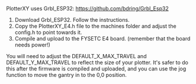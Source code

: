 PlotterXY uses Grbl_ESP32: https://github.com/bdring/Grbl_Esp32

1. Download Grbl_ESP32. Follow the instructions.
2. Copy the PlotterXY_E4.h file to the machines folder and adjust the config.h to point towards it.
3. Compile and upload to the FYSETC E4 board. (remember that the board needs power!)

You will need to adjust the DEFAULT_X_MAX_TRAVEL and DEFAULT_Y_MAX_TRAVEL to reflect the size of your plotter. It's safer to do this after the firmware is compiled and uploaded, and you can use the jog function to move the gantry in to the 0,0 position.
